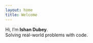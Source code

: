 ```yaml
---
layout: home
title: Welcome
---
```


Hi, I’m **Ishan Dubey**.  
Solving real-world problems with code.

